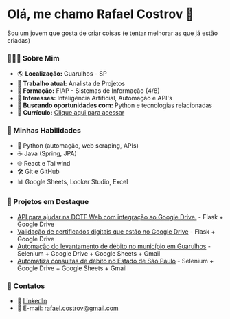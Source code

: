 
# Olá, me chamo Rafael Costrov 🤗

Sou um jovem que gosta de criar coisas (e tentar melhorar as que já estão criadas)

### 🧑🏻‍💻 Sobre Mim
- 🌎 **Localização:** Guarulhos - SP
- 🏢 **Trabalho atual:**  Analista de Projetos
- 🏫 **Formação:**  FIAP - Sistemas de Informação (4/8)
- 🤖 **Interesses:** Inteligência Artificial, Automação e API's
- 🐍 **Buscando oportunidades com:** Python e tecnologias relacionadas
- 📄 **Currículo:** [Clique aqui para acessar](https://drive.google.com/file/d/1w1J6KmxUQ3vMMUd421XIqJmLLDi5MMWm/view?usp=drive_link)
### 🚀 Minhas Habilidades
- 🐍 Python (automação, web scraping, APIs)
- ☕ Java (Spring, JPA)
- 🌐 React e Tailwind
- 🛠️ Git e GitHub
- 📊 Google Sheets, Looker Studio, Excel
### 📌 Projetos em Destaque
- [API para ajudar na DCTF Web com integração ao Google Drive.](https://github.com/RafaelCostrov/dctf-web-api) - Flask + Google Drive
- [Validação de certificados digitais que estão no Google Drive](https://github.com/RafaelCostrov/Certificado) - Flask + Google Drive
- [Automação do levantamento de débito no município em Guarulhos](https://github.com/RafaelCostrov/LevantamentoDebitoGru) - Selenium + Google Drive + Google Sheets + Gmail
- [Automatiza consultas de débito no Estado de São Paulo](https://github.com/RafaelCostrov/LevantamentoDebitoEstadual) - Selenium + Google Drive + Google Sheets + Gmail
### 💬 Contatos
- 📎 [LinkedIn](https://www.linkedin.com/in/rafael-costrov/)
- 📧 E-mail: rafael.costrov@gmail.com




